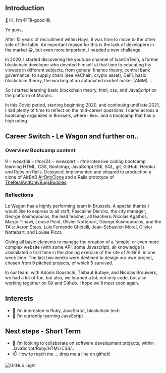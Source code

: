## Introduction

👋 Hi, I’m @Fil-good :smile:,

Yo guys, 

After 15 years of recruitment within Hays, it was time to move to the other side of the table. An important reason for this is the lack of developers in the market 😀, but even more important, I needed a new challenge. 

In 2020, I started discovering the youtube channel of IvanOnTech, a former blockchain developer who devoted himself at that time to educating his viewers in different subjects, from general finance theory, central bank governance, to supply chain (see VeChain, crypto asset), DeFi, basic blockchain theory, the working of an automated market maker (AMM), ..   

So I started learning basic blockchain theory, html, css, and JavaScript on the platform of Moralis. 

In this Covid period, starting beginning 2020, and continuing until late 2021, I had plenty of time to reflect on the mid-career questions. I came across a bootcamp organized in Brussels, where I live.. and a bootcamp that has a high rating.


## Career Switch - Le Wagon and further on..

### Overview Bootcamp content

$9-week full-time/24-week part-time$ intensive coding bootcamp learning HTML, CSS, Bootstrap, JavaScript ES6,
SQL, git, GitHub, Heroku and Ruby on Rails. Designed, implemented and shipped to production a clone of AirBnB [AirBnbClone](https://github.com/Nicolas1950/ACTORS_AT_HOME) and a Rails prototype of [TheRealAndOnlyBugsBuddies](https://github.com/Agoushch/Bugs_Buddy). 

### Reflections

Le Wagon has a highly performing team in Brussels. A special thanks I would like to express to all staff, Pascaline Dierckx, the city manager, George Kosmopoulos, the lead teacher, all teachers: Nicolas Agathos, Margo Tinawi, Louise Picot, Olivier Nottebart, George Kosmopoulos, and the TA's: Aaron Staes, Luis Fernando Ghidelli, Jean-Sébastien Morel, Olivier Nottebart, and Louise Picot. 

Giving all basic elements to manage the creation of a 'simple' or even more complex website (with some API, some Javascript), all knowledge is assimilated a first time in the cloning exercise of the site of AirBnB, in one week time. The last two weeks were destined to design our own project, chosen from 9 pitched projects, of which 5 survived. 

In our team, with Adonis Goushchi, Thibaut Butaye, and Nicolas Brouwers, we had a lot of fun, but also, we learned a lot, not only code, but also working together on Git and Github. I hope we'll meet soon again. 


## Interests 

- 👀 I’m interested in Ruby, JavaScript, blockchain tech
- 🌱 I’m currently learning JavaScript


## Next steps - Short Term

- 💞️ I’m looking to collaborate on software development projects, within JavaScript/Ruby/HTML/CSS/.. 
- 📫 How to reach me ... drop me a line on github!



![GitHub Light](https://res.cloudinary.com/dz243iddc/image/upload/v1638956641/WIN_20211207_11_26_21_Pro_ftrlpe.jpg)
